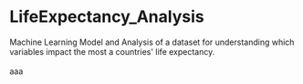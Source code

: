 # LifeExpectancy_Analysis
Machine Learning Model and Analysis of a dataset for understanding which variables impact the most a countries' life expectancy.<br><br>aaa
